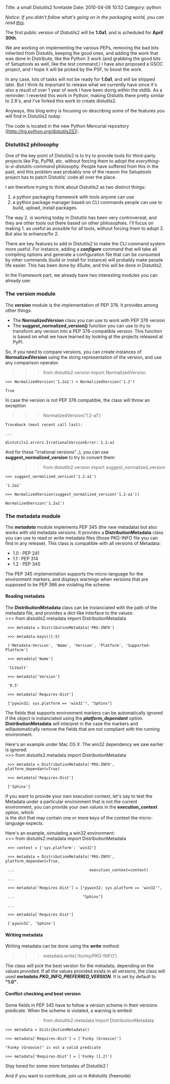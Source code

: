 Title: a small Distutils2 foretaste
Date: 2010-04-08 10:52
Category: python

*Notice: If you didn't follow what's going on in the packaging world,
you can read [this][].*   
  
The first public version of Distutils2 will be **1.0a1**, and is
scheduled for **April 30th**.   
  
We are working on implementing the various PEPs, removing the bad bits
inherited from Distutils, keeping the good ones, and adding the work
that was done in Distribute, like the Python 3 work (and grabbing the
good bits of Setuptools as well, like the *test* command.) I have also
proposed a GSOC project, and I hope it will be picked by the PSF, to
boost the work.   
  
In any case, lots of tasks will not be ready for **1.0a1**, and will be
shipped later. But I think its important to release what we currently
have since it's *also* a result of over 1 year of work I have been doing
within the stdlib. As a reminder: I reverted this work in Python, making
Distutils there pretty similar to 2.6's, and I've forked this work to
create distutils2.   
  
Anyways, this blog entry is focusing on describing some of the features
you will find in Distutils2 *today*.   
  
The code is located in the new Python Mercurial repository
([http://hg.python.org/distutils2][]).   
### Distutils2 philosophy

  
One of the key point of Distutils2 is to try to provide tools for
third-party projects like Pip, PyPM, etc. without forcing them to adopt
the *everything-is-a-distutils-command* philosophy. People have suffered
from this in the past, and this problem was probably one of the reason
the Setuptools project has to patch Distutils' code all over the place.
  
  
I am therefore trying to think about Distutils2 as two distinct things:
  
1.  a python packaging framework with tools anyone can use
2.  a python package manager based on CLI commands people can use to
    build, upload, install packages.

  
The way 2. is working today in Distutils has been very controversial,
and they are other tools out there based on other philosophies. I'll
focus on making 1. as useful as possible for all tools, without forcing
them to adopt 2. But also to enhance/fix 2.   
  
There are key features to add in Distutils2 to make the CLI command
system more useful. For instance, adding a ***configure*** command that
will take all compiling options and generate a configuration file that
can be consumed by other commands (build or install for instance) will
probably make people life easier. This has been done by 4Suite, and this
will be done in Distutils2.   
  
In the Framework part, we already have two interesting modules you can
already use:   
### The version module

  
The ***version*** module is the implementation of PEP 376. It provides
among other things:   
-   The **NormalizedVersion** class you can use to work with PEP 376
    version
-   The **suggest\_normalized\_version()** function you can use to try
    to transform any version into a PEP 376-compatible version. This
    function is based on what we have learned by looking at the projects
    released at PyPI.

  
So, if you need to compare versions, you can create instances of
**NormalizedVersion** using the string representation of the version,
and use any comparison operator.   
   >>> from distutils2.version import NormalizedVersion

    >>> NormalizedVersion('1.2a1') < NormalizedVersion('1.2')

    True

  
In case the version is not PEP 376 compatible, the class will throw an
exception   
   >>> NormalizedVersion('1.2-a1')

    Traceback (most recent call last):

    ...

    distutils2.errors.IrrationalVersionError: 1.2-a1

  
And for these "irrational versions" ;), you can use
**suggest\_normalized\_version** to try to convert them:   
   >>> from distutils2.version import suggest_normalized_version

    >>> suggest_normalized_version('1.2-a1')

    '1.2a1'

    >>> NormalizedVersion(suggest_normalized_version('1.2-a1'))

    NormalizedVersion('1.2a1')

  
### The metadata module

  
The ***metadata*** module implements PEP 345 (the new metadata) but
also works with old metadata versions. It provides a
**DistributionMetadata** class you can use to read or write metadata
files (those PKG-INFO file you can find in any release). This class is
compatible with all versions of Metadata:   
-   1.0 : PEP 241
-   1.1 : PEP 314
-   1.2 : PEP 345

  
The PEP 345 implementation supports the micro-language for the
environment markers, and displays warnings when versions that are
supposed to be PEP 386 are violating the scheme.   
#### Reading metadata

  
The **DistributionMetadata** class can be instanciated with the path of
the metadata file, and provides a dict-like interface to the values:   
    >>> from distutils2.metadata import DistributionMetadata

     >>> metadata = DistributionMetadata('PKG-INFO')

     >>> metadata.keys()[:5]

     ('Metadata-Version', 'Name', 'Version', 'Platform', 'Supported-Platform')

     >>> metadata['Name']

     'CLVault'

     >>> metadata['Version']

     '0.5'

     >>> metadata['Requires-Dist']

     ["pywin32; sys.platform == 'win32'", "Sphinx"]

  
The fields that supports environment markers can be automatically
ignored if the object is instanciated using the
***platform\_dependant*** option. **DistributionMetadata** will
interpret in the case the markers and willautomatically remove the
fields that are not compliant with the running environment.   
  
Here's an example under Mac OS X. The win32 dependency we saw earlier
is ignored:   
    >>> from distutils2.metadata import DistributionMetadata

     >>> metadata = DistributionMetadata('PKG-INFO', platform_dependant=True)

     >>> metadata['Requires-Dist']

     ['Sphinx']

  
If you want to provide your own execution context, let's say to test
the Metadata under a particular environment that is not the current
environment, you can provide your own values in the
**execution\_context** option, which   
is the dict that may contain one or more keys of the context the
micro-language expects.   
  
Here's an example, simulating a win32 environment:   
    >>> from distutils2.metadata import DistributionMetadata

     >>> context = {'sys.platform': 'win32'}

     >>> metadata = DistributionMetadata('PKG-INFO', platform_dependant=True,

     ...                                 execution_context=context)

     ...

     >>> metadata['Requires-Dist'] = ["pywin32; sys.platform == 'win32'",

     ...                              "Sphinx"]

     ...

     >>> metadata['Requires-Dist']

     ['pywin32', 'Sphinx']

  
#### Writing metadata

  
Writing metadata can be done using the **write** method:   
   >>> metadata.write('/to/my/PKG-INFO')

  
The class will pick the best version for the metadata, depending on the
values provided. If all the values provided exists in all versions, the
class will used ***metadata.PKG\_INFO\_PREFERRED\_VERSION***. It is set
by default to **"1.0"**.   
#### Conflict checking and best version

  
Some fields in PEP 345 have to follow a version scheme in their
versions predicate. When the scheme is violated, a warning is emited:   
   >>> from distutils2.metadata import DistributionMetadata

    >>> metadata = DistributionMetadata()

    >>> metadata['Requires-Dist'] = ['Funky (Groovie)']

    "Funky (Groovie)" is not a valid predicate

    >>> metadata['Requires-Dist'] = ['Funky (1.2)']

  
Stay tuned for some more fortastes of Distutils2 !   
  
And if you want to contribute, join us in \#distutils (freenode)

  [this]: http://guide.python-distribute.org/introduction.html#current-state-of-packaging
  [http://hg.python.org/distutils2]: http://hg.python.org/distutils2
